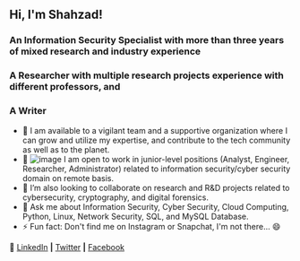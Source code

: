 ## Hi, I'm Shahzad! 

### An Information Security Specialist with more than three years of mixed research and industry experience
### A Researcher with multiple research projects experience with different professors, and 
### A Writer

- 🔭 I am available to a vigilant team and a supportive organization where I can grow and utilize my expertise, and contribute to the tech community as well as to the planet. 
- 🌱 ![image](https://github.com/mirshahzad/mirshahzad/assets/22398665/9f616e03-584d-48b0-80d0-f613bb7304b0)
I am open to work in junior-level positions (Analyst, Engineer, Researcher, Administrator) related to information security/cyber security domain on remote basis.
- 👯 I’m also looking to collaborate on research and R&D projects related to cybersecurity, cryptography, and digital forensics.
- 💬 Ask me about Information Security,  Cyber Security, Cloud Computing, Python, Linux, Network Security, SQL, and MySQL Database.
- ⚡ Fun fact: Don't find me on Instagram or Snapchat, I'm not there... 😄


👔 [LinkedIn][linkedin] **|**
   [Twitter][twitter] **|**
   [Facebook][facebook] 

[linkedin]: https://www.linkedin.com/in/mirshahzad/
[twitter]: https://twitter.com/mirshahzadahmed
[facebook]: https://www.facebook.com/mirshahzad007
